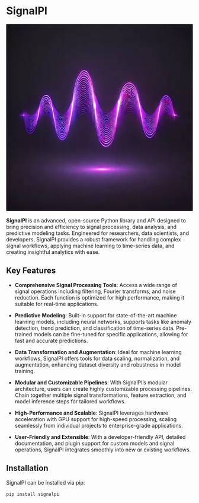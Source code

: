 # SignalPI
![SignalPI Logo](readme_images/signalpi_50.webp)

**SignalPI** is an advanced, open-source Python library and API designed to bring precision and efficiency to signal processing, data analysis, and predictive modeling tasks. Engineered for researchers, data scientists, and developers, SignalPI provides a robust framework for handling complex signal workflows, applying machine learning to time-series data, and creating insightful analytics with ease.

## Key Features

- **Comprehensive Signal Processing Tools**: Access a wide range of signal operations including filtering, Fourier transforms, and noise reduction. Each function is optimized for high performance, making it suitable for real-time applications.

- **Predictive Modeling**: Built-in support for state-of-the-art machine learning models, including neural networks, supports tasks like anomaly detection, trend prediction, and classification of time-series data. Pre-trained models can be fine-tuned for specific applications, allowing for fast and accurate predictions.

- **Data Transformation and Augmentation**: Ideal for machine learning workflows, SignalPI offers tools for data scaling, normalization, and augmentation, enhancing dataset diversity and robustness in model training.

- **Modular and Customizable Pipelines**: With SignalPI’s modular architecture, users can create highly customizable processing pipelines. Chain together multiple signal transformations, feature extraction, and model inference steps for tailored workflows.

- **High-Performance and Scalable**: SignalPI leverages hardware acceleration with GPU support for high-speed processing, scaling seamlessly from individual projects to enterprise-grade applications.

- **User-Friendly and Extensible**: With a developer-friendly API, detailed documentation, and plugin support for custom models and signal operations, SignalPI integrates smoothly into new or existing workflows.

## Installation

SignalPI can be installed via pip:

```bash
pip install signalpi
